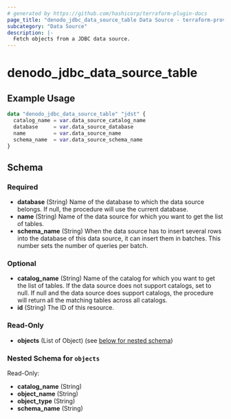 ```yaml
---
# generated by https://github.com/hashicorp/terraform-plugin-docs
page_title: "denodo_jdbc_data_source_table Data Source - terraform-provider-denodo"
subcategory: "Data Source"
description: |-
  Fetch objects from a JDBC data source.
---
```


# denodo_jdbc_data_source_table

## Example Usage

```terraform
data "denodo_jdbc_data_source_table" "jdst" {
  catalog_name = var.data_source_catalog_name
  database     = var.data_source_database
  name         = var.data_source_name
  schema_name  = var.data_source_schema_name
}

```
<!-- schema generated by tfplugindocs -->
## Schema

### Required

- **database** (String) Name of the database to which the data source belongs. If null, the procedure will use the current database.
- **name** (String) Name of the data source for which you want to get the list of tables.
- **schema_name** (String) When the data source has to insert several rows into the database of this data source, it can insert them in batches. This number sets the number of queries per batch.

### Optional

- **catalog_name** (String) Name of the catalog for which you want to get the list of tables. If the data source does not support catalogs, set to null. If null and the data source does support catalogs, the procedure will return all the matching tables across all catalogs.
- **id** (String) The ID of this resource.

### Read-Only

- **objects** (List of Object) (see [below for nested schema](#nestedatt--objects))

<a id="nestedatt--objects"></a>
### Nested Schema for `objects`

Read-Only:

- **catalog_name** (String)
- **object_name** (String)
- **object_type** (String)
- **schema_name** (String)


